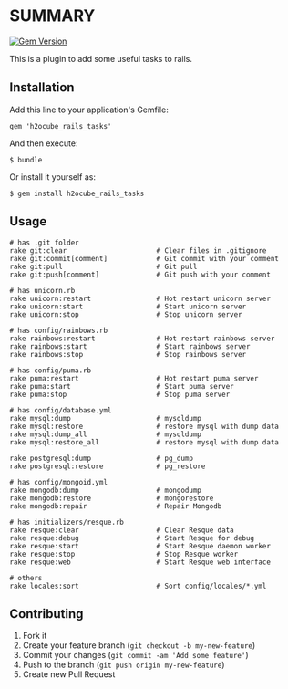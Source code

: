# SUMMARY

[![Gem Version](https://badge.fury.io/rb/h2ocube_rails_tasks.png)](http://badge.fury.io/rb/h2ocube_rails_tasks)

This is a plugin to add some useful tasks to rails.

## Installation

Add this line to your application's Gemfile:

    gem 'h2ocube_rails_tasks'

And then execute:

    $ bundle

Or install it yourself as:

    $ gem install h2ocube_rails_tasks

## Usage

    # has .git folder
    rake git:clear                      # Clear files in .gitignore
    rake git:commit[comment]            # Git commit with your comment
    rake git:pull                       # Git pull
    rake git:push[comment]              # Git push with your comment

    # has unicorn.rb
    rake unicorn:restart                # Hot restart unicorn server
    rake unicorn:start                  # Start unicorn server
    rake unicorn:stop                   # Stop unicorn server

    # has config/rainbows.rb
    rake rainbows:restart               # Hot restart rainbows server
    rake rainbows:start                 # Start rainbows server
    rake rainbows:stop                  # Stop rainbows server

    # has config/puma.rb
    rake puma:restart                   # Hot restart puma server
    rake puma:start                     # Start puma server
    rake puma:stop                      # Stop puma server

    # has config/database.yml
    rake mysql:dump                     # mysqldump
    rake mysql:restore                  # restore mysql with dump data
    rake mysql:dump_all                 # mysqldump
    rake mysql:restore_all              # restore mysql with dump data

    rake postgresql:dump                # pg_dump
    rake postgresql:restore             # pg_restore

    # has config/mongoid.yml
    rake mongodb:dump                   # mongodump
    rake mongodb:restore                # mongorestore
    rake mongodb:repair                 # Repair Mongodb

    # has initializers/resque.rb
    rake resque:clear                   # Clear Resque data
    rake resque:debug                   # Start Resque for debug
    rake resque:start                   # Start Resque daemon worker
    rake resque:stop                    # Stop Resque worker
    rake resque:web                     # Start Resque web interface

    # others
    rake locales:sort                   # Sort config/locales/*.yml

## Contributing

1. Fork it
2. Create your feature branch (`git checkout -b my-new-feature`)
3. Commit your changes (`git commit -am 'Add some feature'`)
4. Push to the branch (`git push origin my-new-feature`)
5. Create new Pull Request
